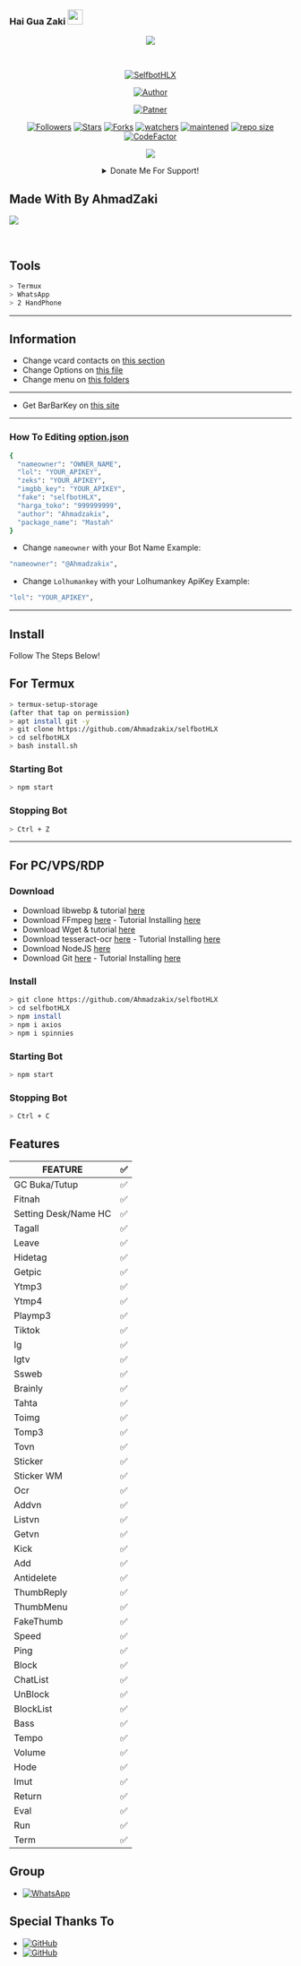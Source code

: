 ### Hai Gua Zaki <img src="https://github.com/TheDudeThatCode/TheDudeThatCode/blob/master/Assets/Hi.gif" width="27px">
<p align="center">
<a href="https://github.com/Ahmadzakix"><img src="https://i.ibb.co/wJLsB4s/dc64bf9d03f4.jpg"></a>
</p>
<br>



<p align="center">
<a href="#"><img title="SelfbotHLX" src="https://img.shields.io/badge/HLX--BOT-green?colorA=%23ff0000&colorB=%23017e40&style=for-the-badge"></a>
</p>
<p align="center">
<a href="https://github.com/Ahmadzakix"><img title="Author" src="https://img.shields.io/badge/AUTHOR-AHMADZAKI-orange?style=for-the-badge&logo=github"></a>
</p>

<p align="center">
  <a href="https://github.com/Santy-Gz"><img title="Patner" src="https://img.shields.io/badge/Patner-Santy_Gz-blue.svg?style=for-the-badge&logo=github" /></a>
</p>
<p align="center">
    <a href="https://github.com/Ahmadzakix/followers"><img title="Followers" src="https://img.shields.io/github/followers/Ahmadzakix?style=flat-square"></a>
    <a href="https://github.com/Ahmadzakix/selfbotHLX/stargazers"><img title="Stars" src="https://img.shields.io/github/stars/Ahmadzakix/selfbotHLX?style=flat-square"></a>
    <a href="https://github.com/Ahmadzakix/selfbotHLX/network/members"><img title="Forks" src="https://img.shields.io/github/forks/Ahmadzakix/selfbotHLX?style=flat-square"></a>
    <a href="https://github.com/Ahmadzakix/selfbotHLX/watchers"><img title="watchers" src="https://img.shields.io/github/watchers/Ahmadzakix/selfbotHLX?style=flat-square"></a>
    <a href="#"><img title="maintened" src="https://img.shields.io/badge/maintained%3F-yes-green.svg?style=flat"></a>
    <a href="#"><img title="repo size" src="https://img.shields.io/github/repo-size/Ahmadzakix/selfbotHLX?style=flat-square"></a>
    <a href="https://www.codefactor.io/repository/github/Ahmadzakix/selfbotHLX"><img src="https://www.codefactor.io/repository/github/nazwas/termux-whatsapp-bot/badge" alt="CodeFactor" /></a>
</p>

<p align="center">
    <img src="https://github.com/ani-github/animegifs/blob/gh-pages/chuunibyou/meanwhileatmojang.gif">
</p>
<div align="center">
<details>
 <summary>Donate Me For Support!</summary>
 
 [Saweria](https://saweria.co/nazwas)

 [Trakteer](https://trakteer.id/NazwaS)
 
</details>
</div>

## Made With  By AhmadZaki
<a href="https://github.com/Ahmadzakix"><img src="https://github.com/Ahmadzakix/Ahmadzaki/blob/main/IMG_20210311_145621.jpg"></a>

</p>

<br>

## Tools

```bash
> Termux
> WhatsApp
> 2 HandPhone
```

---

## Information
- Change vcard contacts on [this section](https://github.com/NazwaS/termux-whatsapp-bot/blob/main/nzwa.js#L90)
- Change Options on [this file](https://github.com/NazwaS/termux-whatsapp-bot/blob/main/options/option.json)
- Change menu on [this folders](https://github.com/NazwaS/termux-whatsapp-bot/tree/main/database/menu)

---

- Get BarBarKey on [this site](https://mhankbarbar.tech)

---

### How To Editing [option.json](https://github.com/NazwaS/termux-whatsapp-bot/blob/main/options/option.json)

```bash
{
  "nameowner": "OWNER_NAME",
  "lol": "YOUR_APIKEY",
  "zeks": "YOUR_APIKEY",
  "imgbb_key": "YOUR_APIKEY",
  "fake": "selfbotHLX",
  "harga_toko": "999999999",
  "author": "Ahmadzakix",
  "package_name": "Mastah"
}
```

- Change ```nameowner``` with your Bot Name
Example:
```bash
"nameowner": "@Ahmadzakix",
```
- Change ```Lolhumankey``` with your Lolhumankey ApiKey
Example:
```bash
"lol": "YOUR_APIKEY",
```

---

## Install
Follow The Steps Below!

## For Termux
```bash
> termux-setup-storage
(after that tap on permission)
> apt install git -y
> git clone https://github.com/Ahmadzakix/selfbotHLX
> cd selfbotHLX
> bash install.sh
```

### Starting Bot

```bash
> npm start
```

### Stopping Bot

```bash
> Ctrl + Z
```

---

## For PC/VPS/RDP

### Download

- Download libwebp & tutorial [here](https://developers.google.com/speed/webp/download)
- Download FFmpeg [here](https://ffmpeg.org/download.html) - Tutorial Installing [here](http://blog.gregzaal.com/how-to-install-ffmpeg-on-windows/)
- Download Wget & tutorial [here](http://gnuwin32.sourceforge.net/packages/wget.htm)
- Download tesseract-ocr [here](https://tesseract-ocr.github.io/tessdoc/Downloads.html) - Tutorial Installing [here](https://emop.tamu.edu/Installing-Tesseract-Windows8)
- Download NodeJS [here](https://nodejs.org/en/download/)
- Download Git [here](https://git-scm.com/downloads) - Tutorial Installing [here](https://phoenixnap.com/kb/how-to-install-git-windows)

### Install

```bash
> git clone https://github.com/Ahmadzakix/selfbotHLX
> cd selfbotHLX
> npm install
> npm i axios
> npm i spinnies
```

### Starting Bot

```bash
> npm start
```

### Stopping Bot

```bash
> Ctrl + C
```

## Features

| FEATURE |✅|
| ------------- | ------------- |
| GC Buka/Tutup|✅|
| Fitnah|✅|
| Setting Desk/Name HC|✅|
| Tagall|✅|
| Leave|✅|
| Hidetag|✅|
| Getpic|✅|
| Ytmp3|✅|
| Ytmp4|✅|
| Playmp3|✅|
| Tiktok|✅|
| Ig|✅|
| Igtv|✅|
| Ssweb|✅|
| Brainly|✅|
| Tahta|✅|
| Toimg|✅|
| Tomp3|✅|
| Tovn|✅|
| Sticker|✅|
| Sticker WM|✅|
| Ocr|✅|
| Addvn|✅|
| Listvn|✅|
| Getvn|✅|
| Kick|✅|
| Add|✅|
| Antidelete|✅|
| ThumbReply|✅|
| ThumbMenu|✅|
| FakeThumb|✅|
| Speed|✅|
| Ping|✅|
| Block|✅|
| ChatList|✅|
| UnBlock|✅|
| BlockList|✅|
| Bass|✅|
| Tempo|✅|
| Volume|✅|
| Hode|✅|
| Imut|✅|
| Return|✅|
| Eval|✅|
| Run|✅|
| Term|✅|

## Group
* <a href="https://chat.whatsapp.com/JNxkmhX2nzvAUx50IbBs1j"><img alt="WhatsApp" src="https://img.shields.io/badge/WhatsApp%20Group-25D366?style=for-the-badge&logo=whatsapp&logoColor=white"/></a>

## Special Thanks To

* <a href="https://github.com/adiwajshing/Baileys"><img alt="GitHub" src="https://img.shields.io/badge/adiwajshing/Baileys%20-%23121011.svg?&style=for-the-badge&logo=github&logoColor=white"></a>
* <a href="https://github.com/Santy-Gz/SelfbotHLX"><img alt="GitHub" src="https://img.shields.io/badge/Santy-Gz/SelfbotHLX%20-%23121011.svg?&style=for-the-badge&logo=github&logoColor=white"></a>

